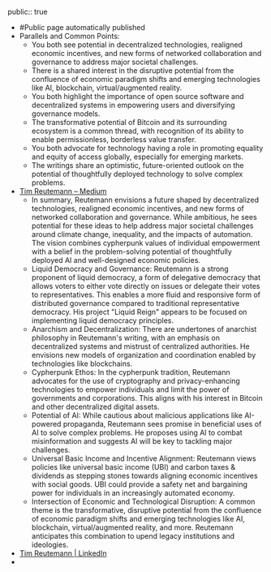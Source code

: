 public:: true

- #Public page automatically published
- Parallels and Common Points:
	- You both see potential in decentralized technologies, realigned economic incentives, and new forms of networked collaboration and governance to address major societal challenges.
	- There is a shared interest in the disruptive potential from the confluence of economic paradigm shifts and emerging technologies like AI, blockchain, virtual/augmented reality.
	- You both highlight the importance of open source software and decentralized systems in empowering users and diversifying governance models.
	- The transformative potential of Bitcoin and its surrounding ecosystem is a common thread, with recognition of its ability to enable permissionless, borderless value transfer.
	- You both advocate for technology having a role in promoting equality and equity of access globally, especially for emerging markets.
	- The writings share an optimistic, future-oriented outlook on the potential of thoughtfully deployed technology to solve complex problems.
- [Tim Reutemann – Medium](https://tim-reutemann.medium.com/)
	- In summary, Reutemann envisions a future shaped by decentralized technologies, realigned economic incentives, and new forms of networked collaboration and governance. While ambitious, he sees potential for these ideas to help address major societal challenges around climate change, inequality, and the impacts of automation. The vision combines cypherpunk values of individual empowerment with a belief in the problem-solving potential of thoughtfully deployed AI and well-designed economic policies.
	- Liquid Democracy and Governance: Reutemann is a strong proponent of liquid democracy, a form of delegative democracy that allows voters to either vote directly on issues or delegate their votes to representatives. This enables a more fluid and responsive form of distributed governance compared to traditional representative democracy. His project "Liquid Reign" appears to be focused on implementing liquid democracy principles.
	- Anarchism and Decentralization: There are undertones of anarchist philosophy in Reutemann's writing, with an emphasis on decentralized systems and mistrust of centralized authorities. He envisions new models of organization and coordination enabled by technologies like blockchains.
	- Cypherpunk Ethos: In the cypherpunk tradition, Reutemann advocates for the use of cryptography and privacy-enhancing technologies to empower individuals and limit the power of governments and corporations. This aligns with his interest in Bitcoin and other decentralized digital assets.
	- Potential of AI: While cautious about malicious applications like AI-powered propaganda, Reutemann sees promise in beneficial uses of AI to solve complex problems. He proposes using AI to combat misinformation and suggests AI will be key to tackling major challenges.
	- Universal Basic Income and Incentive Alignment: Reutemann views policies like universal basic income (UBI) and carbon taxes & dividends as stepping stones towards aligning economic incentives with social goods. UBI could provide a safety net and bargaining power for individuals in an increasingly automated economy.
	- Intersection of Economic and Technological Disruption: A common theme is the transformative, disruptive potential from the confluence of economic paradigm shifts and emerging technologies like AI, blockchain, virtual/augmented reality, and more. Reutemann anticipates this combination to upend legacy institutions and ideologies.
- [Tim Reutemann | LinkedIn](https://www.linkedin.com/in/timschloendorn/)
-